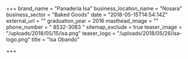 +++
brand_name = "Panaderia Isa"
business_location_name = "Nosara"
business_sector = "Baked Goods"
date = "2018-05-15T14:54:14Z"
external_url = ""
graduation_year = 2016
masthead_image = ""
phone_number = " 8532-3083 "
sitemap_exclude = true
teaser_image = "/uploads/2018/05/15/isa.png"
teaser_logo = "/uploads/2018/05/26/isa-logo.png"
title = "Isa Obando"

+++
